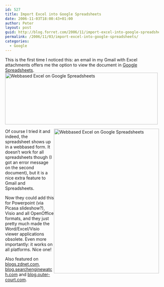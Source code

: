 ```yaml
---
id: 527
title: Import Excel into Google Spreadsheets
date: 2006-11-03T18:00:43+01:00
author: Peter
layout: post
guid: http://blog.forret.com/2006/11/import-excel-into-google-spreadsheets/
permalink: /2006/11/03/import-excel-into-google-spreadsheets/
categories:
  - Google
---
```

This is the first time I noticed this: an email in my Gmail with Excel attachments offers me the option to view the document in [Google Spreadsheets](http://search.forret.com/google/google+spreadsheets).  
[<img loading="lazy" src="http://static.flickr.com/99/287796477_5af822709c.jpg" width="500" height="170" alt="Webbased Excel on Google Spreadsheets" />](http://www.flickr.com/photos/pforret/287796477/ "Photo Sharing")

[<img loading="lazy" style="float: right" src="http://static.flickr.com/108/287796476_b61468b7b8_o.gif" width="344" height="475" alt="Webbased Excel on Google Spreadsheets" />](http://www.flickr.com/photos/pforret/287796476/ "Photo Sharing")Of course I tried it and indeed, the spreadsheet shows up in a webbased form. It doesn&#8217;t work for all spreadsheets though (I got an error message on the second document), but it is a nice extra feature to Gmail and Spreadsheets. 

Now they could add this for Powerpoint (via Picasa slideshow?), Visio and all OpenOffice formats, and they just pretty much made the Word/Excel/Visio viewer applications obsolete. Even more importantly: it works on all platforms. Nice one!

Also featured on [blogs.zdnet.com](http://blogs.zdnet.com/Google/index.php?p=376), [blog.searchenginewatch.com](http://blog.searchenginewatch.com/blog/061103-082243) and [blog.outer-court.com](http://blog.outer-court.com/archive/2006-11-03-n86.html).